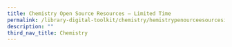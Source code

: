```yaml
---
title: Chemistry Open Source Resources – Limited Time
permalink: /library-digital-toolkit/chemistry/hemistrypenourceesourcesimitedime/
description: ""
third_nav_title: Chemistry
---
```

